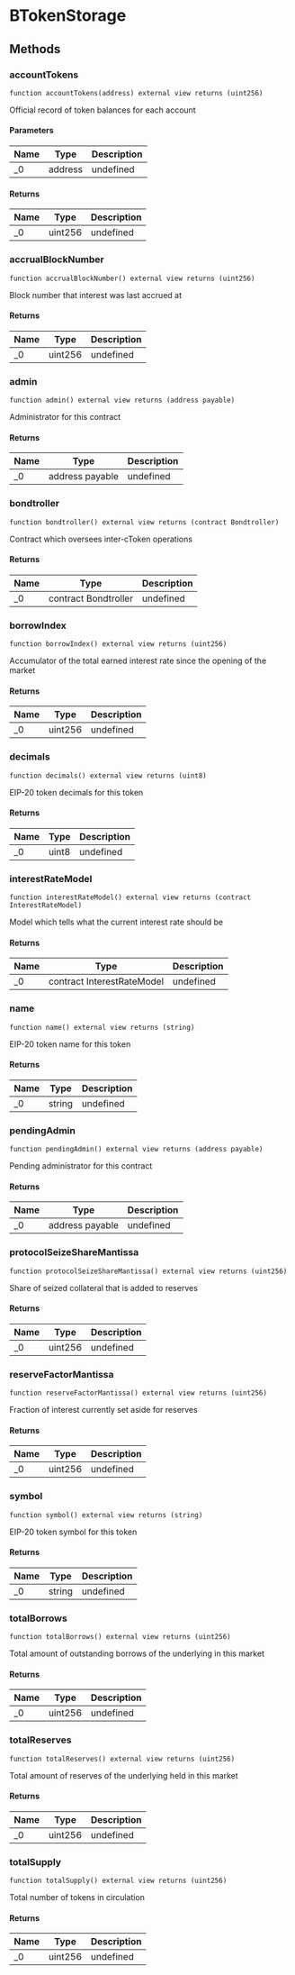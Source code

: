 # BTokenStorage









## Methods

### accountTokens

```solidity
function accountTokens(address) external view returns (uint256)
```

Official record of token balances for each account



#### Parameters

| Name | Type | Description |
|---|---|---|
| _0 | address | undefined |

#### Returns

| Name | Type | Description |
|---|---|---|
| _0 | uint256 | undefined |

### accrualBlockNumber

```solidity
function accrualBlockNumber() external view returns (uint256)
```

Block number that interest was last accrued at




#### Returns

| Name | Type | Description |
|---|---|---|
| _0 | uint256 | undefined |

### admin

```solidity
function admin() external view returns (address payable)
```

Administrator for this contract




#### Returns

| Name | Type | Description |
|---|---|---|
| _0 | address payable | undefined |

### bondtroller

```solidity
function bondtroller() external view returns (contract Bondtroller)
```

Contract which oversees inter-cToken operations




#### Returns

| Name | Type | Description |
|---|---|---|
| _0 | contract Bondtroller | undefined |

### borrowIndex

```solidity
function borrowIndex() external view returns (uint256)
```

Accumulator of the total earned interest rate since the opening of the market




#### Returns

| Name | Type | Description |
|---|---|---|
| _0 | uint256 | undefined |

### decimals

```solidity
function decimals() external view returns (uint8)
```

EIP-20 token decimals for this token




#### Returns

| Name | Type | Description |
|---|---|---|
| _0 | uint8 | undefined |

### interestRateModel

```solidity
function interestRateModel() external view returns (contract InterestRateModel)
```

Model which tells what the current interest rate should be




#### Returns

| Name | Type | Description |
|---|---|---|
| _0 | contract InterestRateModel | undefined |

### name

```solidity
function name() external view returns (string)
```

EIP-20 token name for this token




#### Returns

| Name | Type | Description |
|---|---|---|
| _0 | string | undefined |

### pendingAdmin

```solidity
function pendingAdmin() external view returns (address payable)
```

Pending administrator for this contract




#### Returns

| Name | Type | Description |
|---|---|---|
| _0 | address payable | undefined |

### protocolSeizeShareMantissa

```solidity
function protocolSeizeShareMantissa() external view returns (uint256)
```

Share of seized collateral that is added to reserves




#### Returns

| Name | Type | Description |
|---|---|---|
| _0 | uint256 | undefined |

### reserveFactorMantissa

```solidity
function reserveFactorMantissa() external view returns (uint256)
```

Fraction of interest currently set aside for reserves




#### Returns

| Name | Type | Description |
|---|---|---|
| _0 | uint256 | undefined |

### symbol

```solidity
function symbol() external view returns (string)
```

EIP-20 token symbol for this token




#### Returns

| Name | Type | Description |
|---|---|---|
| _0 | string | undefined |

### totalBorrows

```solidity
function totalBorrows() external view returns (uint256)
```

Total amount of outstanding borrows of the underlying in this market




#### Returns

| Name | Type | Description |
|---|---|---|
| _0 | uint256 | undefined |

### totalReserves

```solidity
function totalReserves() external view returns (uint256)
```

Total amount of reserves of the underlying held in this market




#### Returns

| Name | Type | Description |
|---|---|---|
| _0 | uint256 | undefined |

### totalSupply

```solidity
function totalSupply() external view returns (uint256)
```

Total number of tokens in circulation




#### Returns

| Name | Type | Description |
|---|---|---|
| _0 | uint256 | undefined |




